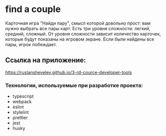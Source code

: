 # find a couple

Карточная игра "Найди пару", смысл которой довольно прост: вам нужно выбрать все пары карт.
Есть три уровня сложности: легкий, средний, сложный. От уровня сложности зависит 
количество карточек, которые будут показаны на игровом экране.
Если были найдены все пары, игрок побеждает.

## Ссылка на приложение: 

https://ruslanshevelev.github.io/3-rd-cource-developer-tools

### Технологии, используемые при разработке проекта:

- typescript 
- webpack
- eslint 
- stylelint 
- prettier
- jest
- husky
